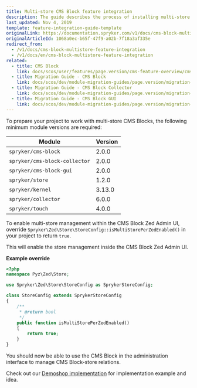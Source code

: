 ```yaml
---
title: Multi-store CMS Block feature integration
description: The guide describes the process of installing multi-store CMS Blocks into the project.
last_updated: Nov 4, 2019
template: feature-integration-guide-template
originalLink: https://documentation.spryker.com/v1/docs/cms-block-multistore-feature-integration
originalArticleId: 1068a0ec-b65f-47f9-a02b-7f18a3af335e
redirect_from:
  - /v1/docs/cms-block-multistore-feature-integration
  - /v1/docs/en/cms-block-multistore-feature-integration
related:
  - title: CMS Block
    link: docs/scos/user/features/page.version/cms-feature-overview/cms-blocks-overview.html
  - title: Migration Guide - CMS Block
    link: docs/scos/dev/module-migration-guides/page.version/migration-guide-cmsblock.html
  - title: Migration Guide - CMS Block Collector
    link: docs/scos/dev/module-migration-guides/page.version/migration-guide-cms-block-collector.html
  - title: Migration Guide - CMS Block GUI
    link: docs/scos/dev/module-migration-guides/page.version/migration-guide-cmsblockgui.html
---
```


To prepare your project to work with multi-store CMS Blocks, the following minimum module versions are required:


|Module  | Version |
| --- | --- |
| `spryker/cms-block` | 2.0.0 |
| `spryker/cms-block-collector` |2.0.0  |
| `spryker/cms-block-gui` | 2.0.0 |
| `spryker/store` | 1.2.0 |
|`spryker/kernel`  | 3.13.0 |
|  `spryker/collector`|6.0.0  |
| `spryker/touch` | 4.0.0 |

To enable multi-store management within the CMS Block Zed Admin UI, override `Spryker\Zed\Store\StoreConfig::isMultiStorePerZedEnabled()` in your project to return `true`. 

This will enable the store management inside the CMS Block Zed Admin UI.

**Example override**

```php
<?php
namespace Pyz\Zed\Store;

use Spryker\Zed\Store\StoreConfig as SprykerStoreConfig;

class StoreConfig extends SprykerStoreConfig
{
    /**
     * @return bool
     */
    public function isMultiStorePerZedEnabled()
    {
        return true;
    }
}
```

You should now be able to use the CMS Block in the administration interface to manage CMS Block-store relations.

Check out our [Demoshop implementation](https://github.com/spryker/demoshop) for implementation example and idea. 
 
<!-- Last review date: Feb 15, 2019 -->

 [//]: # (by Karoly Gerner, Anastasija Datsun)
